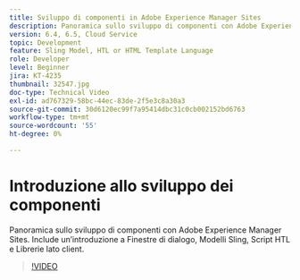 ```yaml
---
title: Sviluppo di componenti in Adobe Experience Manager Sites
description: Panoramica sullo sviluppo di componenti con Adobe Experience Manager Sites. Include un’introduzione a Finestre di dialogo, Modelli Sling, Script HTL e Librerie lato client.
version: 6.4, 6.5, Cloud Service
topic: Development
feature: Sling Model, HTL or HTML Template Language
role: Developer
level: Beginner
jira: KT-4235
thumbnail: 32547.jpg
doc-type: Technical Video
exl-id: ad767329-58bc-44ec-83de-2f5e3c8a30a3
source-git-commit: 30d6120ec99f7a95414dbc31c0cb002152bd6763
workflow-type: tm+mt
source-wordcount: '55'
ht-degree: 0%

---
```


# Introduzione allo sviluppo dei componenti

Panoramica sullo sviluppo di componenti con Adobe Experience Manager Sites. Include un’introduzione a Finestre di dialogo, Modelli Sling, Script HTL e Librerie lato client.

>[!VIDEO](https://video.tv.adobe.com/v/32547?quality=12&learn=on)
